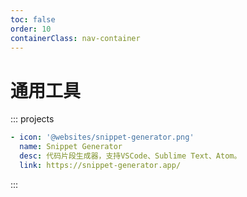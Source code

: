 ```yaml
---
toc: false
order: 10
containerClass: nav-container
---
```


# 通用工具

::: projects

```yaml
- icon: '@websites/snippet-generator.png'
  name: Snippet Generator
  desc: 代码片段生成器，支持VSCode、Sublime Text、Atom。
  link: https://snippet-generator.app/
```

:::
